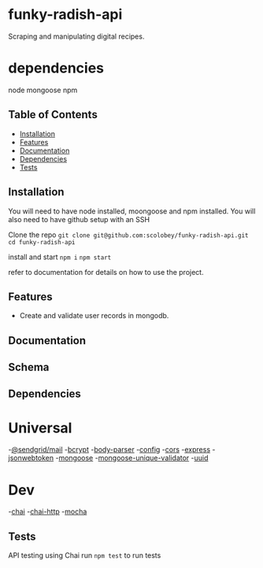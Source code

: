 
# funky-radish-api
Scraping and manipulating digital recipes.

# dependencies
node
mongoose
npm

## Table of Contents
- [Installation](#installation)
- [Features](#features)
- [Documentation](#documentation)
- [Dependencies](#dependencies)
- [Tests](#tests)

## Installation
You will need to have node installed, moongoose and npm installed.
You will also need to have github setup with an SSH

Clone the repo
`git clone git@github.com:scolobey/funky-radish-api.git`
`cd funky-radish-api`

install and start
`npm i`
`npm start`

refer to documentation for details on how to use the project.

## Features
- Create and validate user records in mongodb.


## Documentation


## Schema


## Dependencies


# Universal
-[@sendgrid/mail](https://www.npmjs.com/package/@sendgrid/mail)
-[bcrypt](https://www.npmjs.com/package/bcrypt)
-[body-parser](https://www.npmjs.com/package/body-parser)
-[config](https://www.npmjs.com/package/config)
-[cors](https://www.npmjs.com/package/cors)
-[express](https://www.npmjs.com/package/express)
-[jsonwebtoken](https://www.npmjs.com/package/jsonwebtoken)
-[mongoose](https://www.npmjs.com/package/mongoose)
-[mongoose-unique-validator](https://www.npmjs.com/package/mongoose-unique-validator)
-[uuid](https://www.npmjs.com/package/uuid)

# Dev
-[chai](https://www.npmjs.com/package/chai)
-[chai-http](https://www.npmjs.com/package/chai-http)
-[mocha](https://www.npmjs.com/package/mocha)

## Tests
API testing using Chai
run `npm test` to run tests
